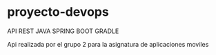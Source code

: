 # proyecto-devops

API REST JAVA SPRING BOOT GRADLE

Api realizada por el grupo 2 para la asignatura de aplicaciones moviles
